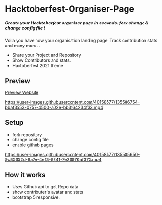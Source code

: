 # Hacktoberfest-Organiser-Page
##### Create your Hacktoberfest organiser page in seconds. fork change &amp;  change config file !
Voila you have now your organisation landing page. Track contribution stats and many more ..

- Share your Project and Repository
- Show Contributors and stats.
- Hactoberfest 2021 theme




## Preview

[Preview Website](https://mayukhpankaj.github.io/Hacktoberfest-Organiser-Page/)





https://user-images.githubusercontent.com/40158577/135586754-bbaf3553-0757-4500-a02e-bb3f64234f33.mp4




## Setup
 - fork repository
 - change config file
 - enable github pages.


https://user-images.githubusercontent.com/40158577/135585650-9c85652d-8a7e-4ef3-8241-7e26976af373.mp4

## How it works
 - Uses Github api to get Repo data
 - show contributer's avatar and stats
 - bootstrap 5 responsive.




 
 

